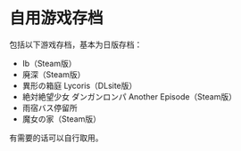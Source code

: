 # 自用游戏存档

包括以下游戏存档，基本为日版存档：

- Ib（Steam版）
- 廃深（Steam版）
- 異形の箱庭 Lycoris（DLsite版）
- 絶対絶望少女 ダンガンロンパ Another Episode（Steam版）
- 雨宿バス停留所
- 魔女の家（Steam版）

有需要的话可以自行取用。
